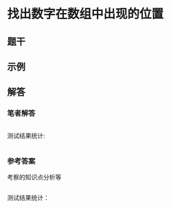 # 找出数字在数组中出现的位置
## 题干
## 示例
## 解答
### 笔者解答
```
```
测试结果统计:
```
```
### 参考答案
考察的知识点分析等
```
```
测试结果统计：
```
```